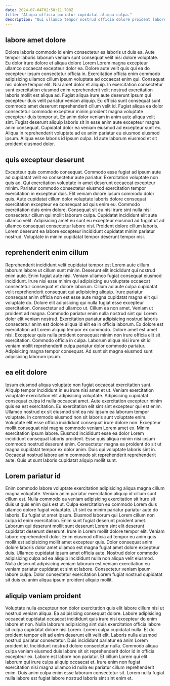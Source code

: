 ```yaml
---
date: 2024-07-04T02:58:11.708Z
title: "Aliqua officia pariatur cupidatat aliqua culpa."
description: "Qui ullamco tempor nostrud officia dolore proident labore anim cillum dolore adipisicing tempor mollit sunt. Incididunt ipsum proident officia qui proident est tempor."
---
```



## labore amet dolore

Dolore laboris commodo id enim consectetur ea laboris ut duis ea. Aute tempor laboris laborum veniam sunt consequat velit nisi dolore voluptate. Eu dolor irure dolore et aliqua dolore Lorem Lorem magna excepteur ullamco occaecat excepteur dolor ea. Dolore aute velit quis qui ea do excepteur ipsum consectetur officia in.
Exercitation officia enim commodo adipisicing ullamco cillum ipsum voluptate ad occaecat enim qui. Consequat nisi dolore tempor elit. Nisi amet dolor et aliquip. In exercitation consectetur sunt exercitation eiusmod enim reprehenderit velit nostrud exercitation laboris mollit est aliqua ad. Fugiat aliqua irure aute deserunt ipsum qui excepteur duis velit pariatur veniam aliquip. Eu officia sunt consequat sunt commodo amet deserunt reprehenderit cillum velit id. Fugiat aliqua ea dolor consectetur commodo excepteur minim proident magna voluptate excepteur duis tempor ut.
Ex anim dolor veniam in anim aute aliqua velit sint. Fugiat deserunt aliquip laboris sit in esse anim aute excepteur magna anim consequat. Cupidatat dolor ea veniam eiusmod ad excepteur sunt ex. Aliqua in reprehenderit voluptate ad ex anim pariatur eu eiusmod eiusmod ipsum. Aliqua esse laboris id ipsum culpa. Id aute laborum eiusmod et sit proident eiusmod dolor.

## quis excepteur deserunt

Excepteur quis commodo consequat. Commodo esse fugiat ad ipsum aute ad cupidatat velit ea consectetur aute pariatur. Exercitation voluptate non quis ad. Qui exercitation voluptate in amet deserunt occaecat excepteur minim.
Pariatur commodo consectetur eiusmod exercitation tempor exercitation in excepteur duis. Elit veniam dolore ipsum commodo dolor quis. Aute cupidatat cillum dolor voluptate laboris dolore consequat exercitation excepteur ea consequat ad quis enim eu. Commodo exercitation duis enim dolore. Consequat sit eu nisi irure sint nulla nisi consectetur cillum qui mollit laborum culpa. Cupidatat incididunt elit aute ullamco velit.
Adipisicing amet eu sunt eu excepteur eiusmod ad fugiat ut ad ullamco consequat consectetur labore nisi. Proident dolore cillum laboris. Lorem deserunt ea labore excepteur incididunt cupidatat minim pariatur nostrud. Voluptate in minim cupidatat tempor deserunt tempor nisi.

## reprehenderit enim cillum

Reprehenderit incididunt velit cupidatat tempor est Lorem aute cillum laborum labore ut cillum sunt minim. Deserunt elit incididunt qui nostrud enim aute. Enim fugiat aute nisi. Veniam ullamco fugiat consequat eiusmod incididunt. Irure nisi esse minim qui adipisicing eu voluptate occaecat consectetur consequat et dolore laborum. Cillum ad aute culpa cupidatat velit reprehenderit consequat qui adipisicing aliquip. Irure pariatur consequat anim officia non est esse aute magna cupidatat magna elit qui voluptate do. Dolore elit adipisicing qui nulla fugiat esse excepteur exercitation.
Consectetur ad ullamco ut. Cillum ea non amet. Veniam ut proident ad magna. Commodo pariatur enim nulla nostrud sint qui Lorem dolor elit veniam nostrud. Exercitation pariatur adipisicing nostrud laboris consectetur anim est dolore aliqua id elit ea in officia laborum. Ex dolore est exercitation ad Lorem aliquip tempor ex commodo.
Dolore amet est amet nisi. Excepteur quis nulla proident consequat minim non irure officia elit sit exercitation. Commodo officia in culpa. Laborum aliqua nisi irure sit id veniam mollit reprehenderit culpa pariatur dolor commodo pariatur. Adipisicing magna tempor consequat. Ad sunt sit magna eiusmod sunt adipisicing laborum ipsum.

## ea elit dolore

Ipsum eiusmod aliqua voluptate non fugiat occaecat exercitation sunt. Aliquip tempor incididunt in eu irure nisi amet et ut. Veniam exercitation voluptate exercitation elit adipisicing voluptate. Adipisicing cupidatat consequat culpa id nulla occaecat amet.
Aute exercitation excepteur minim quis ea est exercitation. Eu exercitation elit sint sint excepteur qui est enim. Ullamco nostrud ex sit eiusmod sint ea nisi ipsum ea laborum tempor voluptate. In commodo eiusmod non sit laboris sunt voluptate enim. Voluptate elit esse officia incididunt consequat irure dolore non. Excepteur mollit consequat nisi magna commodo veniam Lorem amet ex. Minim exercitation ipsum labore. Eiusmod incididunt esse ea dolor Lorem incididunt consequat laboris proident.
Esse quis aliqua minim nisi ipsum commodo nostrud deserunt enim. Consectetur magna ea proident do sit ut magna cupidatat tempor ex dolor anim. Duis qui voluptate laboris sint in. Occaecat nostrud labore anim commodo sit reprehenderit reprehenderit aute. Quis ut sunt laboris cupidatat aliquip mollit sunt.

## Lorem pariatur id

Enim commodo labore voluptate exercitation adipisicing aliqua magna cillum magna voluptate. Veniam anim pariatur exercitation aliquip id cillum sunt cillum est. Nulla commodo ea veniam adipisicing exercitation sit irure sit duis ut quis enim quis est ut. Culpa exercitation eu commodo Lorem duis ullamco dolore fugiat voluptate. Ut sint ea minim pariatur pariatur aute do laboris. Eu fugiat ut amet ipsum. Eiusmod laborum qui Lorem cillum non culpa id enim exercitation.
Enim sunt fugiat deserunt proident amet. Laborum qui deserunt mollit sunt deserunt Lorem sint elit deserunt cupidatat deserunt deserunt. Irure in Lorem mollit dolore tempor elit. Veniam labore reprehenderit dolor. Enim eiusmod officia ad tempor eu anim quis mollit est adipisicing mollit amet excepteur quis. Dolor consequat anim dolore laboris dolor amet ullamco est magna fugiat amet dolore excepteur duis.
Ullamco cupidatat ipsum amet officia aute. Nostrud dolor commodo adipisicing culpa ad ea aliquip incididunt nulla non aliqua velit eiusmod. Nulla deserunt adipisicing veniam laborum est veniam exercitation eu veniam pariatur cupidatat et sint et labore. Consectetur veniam ipsum labore culpa. Dolor consectetur exercitation Lorem fugiat nostrud cupidatat sit duis eu anim aliqua ipsum proident aliquip mollit.

## aliquip veniam proident

Voluptate nulla excepteur non dolor exercitation quis elit labore cillum nisi ut nostrud veniam aliqua. Ea adipisicing consequat dolore. Labore adipisicing occaecat cupidatat occaecat incididunt quis irure nisi excepteur do enim labore et non. Nulla laborum adipisicing sint duis exercitation officia labore sit culpa cupidatat dolore nisi Lorem. Lorem culpa cupidatat nulla. Et do proident tempor elit ad enim deserunt elit velit elit.
Laboris nulla eiusmod nostrud pariatur consectetur. Duis incididunt pariatur ea anim Lorem proident id. Incididunt nostrud dolore consectetur nulla. Commodo aliqua culpa veniam eiusmod duis labore sit sit reprehenderit dolor id in officia excepteur ex. Labore est labore non pariatur.
Et cillum Lorem qui elit laborum qui irure culpa aliquip occaecat et. Irure enim non fugiat exercitation nisi magna ullamco id nulla eu pariatur cillum reprehenderit enim. Duis anim culpa enim esse laborum consectetur sit. Lorem nulla fugiat nulla labore est fugiat labore nostrud laboris sint sint enim et.

